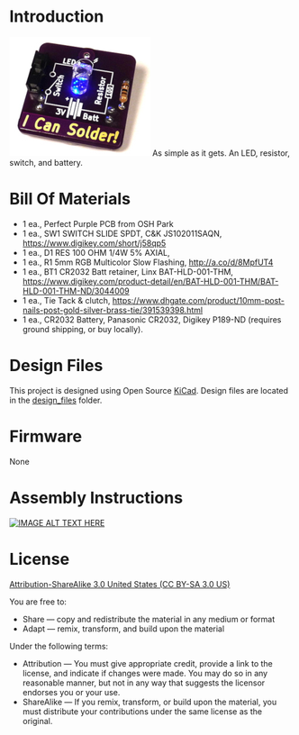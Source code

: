 Introduction
============

![ICanSolder](images/project.JPG) 
As simple as it gets.  An LED, resistor, switch, and battery.


Bill Of Materials
=================
  
- 1 ea., Perfect Purple PCB from OSH Park
- 1 ea., SW1 SWITCH SLIDE SPDT, C&K JS102011SAQN, https://www.digikey.com/short/j58qp5
- 1 ea., D1 RES 100 OHM 1/4W 5% AXIAL, 
- 1 ea., R1 5mm RGB Multicolor Slow Flashing, http://a.co/d/8MpfUT4
- 1 ea., BT1 CR2032 Batt retainer, Linx BAT-HLD-001-THM, https://www.digikey.com/product-detail/en/BAT-HLD-001-THM/BAT-HLD-001-THM-ND/3044009
- 1 ea., Tie Tack & clutch, https://www.dhgate.com/product/10mm-post-nails-post-gold-silver-brass-tie/391539398.html
- 1 ea., CR2032 Battery, Panasonic CR2032, Digikey P189-ND (requires ground shipping, or buy locally).


Design Files
============
This project is designed using Open Source [KiCad](http://kicad-pcb.org/). Design files are located in the [design_files](design_files/) folder.  

Firmware
========
None

Assembly Instructions
=====================
[![IMAGE ALT TEXT HERE](https://img.youtube.com/vi/mBR9w3OL5rk/0.jpg)](https://www.youtube.com/watch?v=mBR9w3OL5rk)


License
=======
[Attribution-ShareAlike 3.0 United States (CC BY-SA 3.0 US)](https://creativecommons.org/licenses/by-sa/3.0/us/)

You are free to:

- Share — copy and redistribute the material in any medium or format
- Adapt — remix, transform, and build upon the material

Under the following terms:

- Attribution — You must give appropriate credit, provide a link to the license, and indicate if changes were made. You may do so in any reasonable manner, but not in any way that suggests the licensor endorses you or your use.
- ShareAlike — If you remix, transform, or build upon the material, you must distribute your contributions under the same license as the original.
